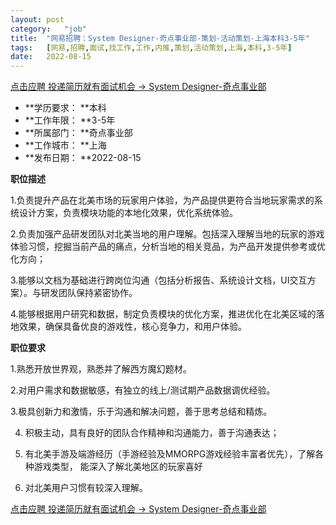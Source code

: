 ```yaml
---
layout:	post
category:	"job"
title:	"网易招聘：System Designer-奇点事业部-策划-活动策划-上海本科3-5年"
tags:	[网易,招聘,面试,找工作,工作,内推,策划,活动策划,上海,本科,3-5年]
date:	2022-08-15
---
```


[点击应聘 投递简历就有面试机会 ->  System Designer-奇点事业部](http://mobile.bole.netease.com/bole/boleDetail?id=42356&employeeId=346f03c3cda5f04c&key=all)



- **学历要求： **本科
- **工作年限： **3-5年
- **所属部门： **奇点事业部
- **工作城市： **上海
- **发布日期： **2022-08-15



**职位描述**

1.负责提升产品在北美市场的玩家用户体验，为产品提供更符合当地玩家需求的系统设计方案，负责模块功能的本地化效果，优化系统体验。

2.负责加强产品研发团队对北美当地的用户理解。包括深入理解当地的玩家的游戏体验习惯，挖掘当前产品的痛点，分析当地的相关竞品，为产品开发提供参考或优化方向；

3.能够以文档为基础进行跨岗位沟通（包括分析报告、系统设计文档，UI交互方案）。与研发团队保持紧密协作。

4.能够根据用户研究和数据，制定负责模块的优化方案，推进优化在北美区域的落地效果，确保具备优良的游戏性，核心竞争力，和用户体验。



**职位要求**

1.熟悉开放世界观，熟悉并了解西方魔幻题材。

2.对用户需求和数据敏感，有独立的线上/测试期产品数据调优经验。

3.极具创新力和激情，乐于沟通和解决问题，善于思考总结和精炼。

4. 积极主动，具有良好的团队合作精神和沟通能力，善于沟通表达；

5. 有北美手游及端游经历（手游经验及MMORPG游戏经验丰富者优先），了解各种游戏类型， 能深入了解北美地区的玩家喜好

6. 对北美用户习惯有较深入理解。



[点击应聘 投递简历就有面试机会 ->  System Designer-奇点事业部](http://mobile.bole.netease.com/bole/boleDetail?id=42356&employeeId=346f03c3cda5f04c&key=all)